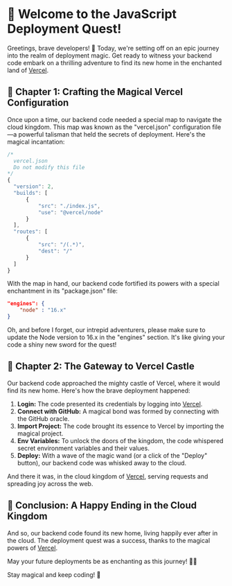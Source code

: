 # 🚀 Welcome to the JavaScript Deployment Quest!

Greetings, brave developers! 🌟 Today, we're setting off on an epic journey into the realm of deployment magic. Get ready to witness your backend code embark on a thrilling adventure to find its new home in the enchanted land of [Vercel](https://vercel.com/).

## 🌈 Chapter 1: Crafting the Magical Vercel Configuration

Once upon a time, our backend code needed a special map to navigate the cloud kingdom. This map was known as the "vercel.json" configuration file—a powerful talisman that held the secrets of deployment. Here's the magical incantation:

```javascript
/*
  vercel.json
  Do not modify this file
*/
{
  "version": 2,
  "builds": [
      {
          "src": "./index.js",
          "use": "@vercel/node"
      }
  ],
  "routes": [
      {
          "src": "/(.*)",
          "dest": "/"
      }
  ]
}
```

With the map in hand, our backend code fortified its powers with a special enchantment in its "package.json" file:

```json
"engines": {
    "node" : "16.x"
}
```

Oh, and before I forget, our intrepid adventurers, please make sure to update the Node version to 16.x in the "engines" section. It's like giving your code a shiny new sword for the quest!

## 🚀 Chapter 2: The Gateway to Vercel Castle

Our backend code approached the mighty castle of Vercel, where it would find its new home. Here's how the brave deployment happened:

1. **Login:** The code presented its credentials by logging into [Vercel](https://vercel.com/).
2. **Connect with GitHub:** A magical bond was formed by connecting with the GitHub oracle.
3. **Import Project:** The code brought its essence to Vercel by importing the magical project.
4. **Env Variables:** To unlock the doors of the kingdom, the code whispered secret environment variables and their values.
5. **Deploy:** With a wave of the magic wand (or a click of the "Deploy" button), our backend code was whisked away to the cloud.

And there it was, in the cloud kingdom of [Vercel](https://vercel.com/), serving requests and spreading joy across the web.

## 🌌 Conclusion: A Happy Ending in the Cloud Kingdom

And so, our backend code found its new home, living happily ever after in the cloud. The deployment quest was a success, thanks to the magical powers of [Vercel](https://vercel.com/).

May your future deployments be as enchanting as this journey! 🚀✨

Stay magical and keep coding! 🌟
